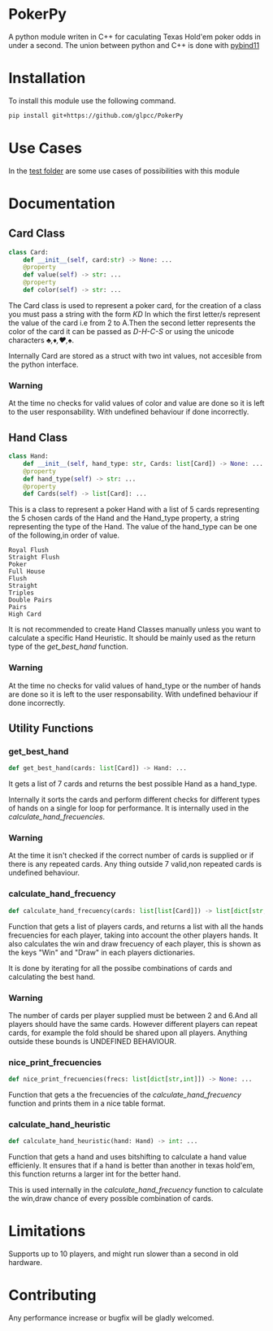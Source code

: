# PokerPy

A python module writen in C++ for caculating Texas Hold'em poker odds in under a second. The union between python and C++ is done with [pybind11](https://github.com/pybind/pybind11) 

# Installation
To install this module use the following command.

```bash 
pip install git+https://github.com/glpcc/PokerPy
```
# Use Cases
In the [test folder](test/test.py) are some use cases of possibilities with this module

# Documentation

## Card Class
```python
class Card:
    def __init__(self, card:str) -> None: ...
    @property
    def value(self) -> str: ...
    @property
    def color(self) -> str: ...
```
The Card class is used to represent a poker card, for the creation of a class you must pass a string with the form *KD* In which the first letter/s represent the value of the card i.e from 2 to A.Then the second letter represents the color of the card it can be passed as *D-H-C-S* or using the unicode characters *♣,♦,♥,♠*.

Internally Card are stored as a struct with two int values, not accesible from the python interface.

### Warning 
At the time no checks for valid values of color and value are done so it is left to the user responsability. With undefined behaviour if done incorrectly.
## Hand Class
```python
class Hand:
    def __init__(self, hand_type: str, Cards: list[Card]) -> None: ...
    @property
    def hand_type(self) -> str: ...
    @property
    def Cards(self) -> list[Card]: ...
```
This is a class to represent a poker Hand with a list of 5 cards representing the 5 chosen cards of the Hand and the Hand_type property, a string representing the type of the Hand. The value of the hand_type can be one of the following,in order of value.
```text
Royal Flush
Straight Flush
Poker
Full House
Flush
Straight
Triples
Double Pairs
Pairs
High Card
```
It is not recommended to create Hand Classes manually unless you want to calculate a specific Hand Heuristic. It should be mainly used as the return type of the *get_best_hand* function.
### Warning 
At the time no checks for valid values of hand_type or the number of hands are done so it is left to the user responsability. With undefined behaviour if done incorrectly.

## Utility Functions 

### get_best_hand
```python
def get_best_hand(cards: list[Card]) -> Hand: ...
```
It gets a list of 7 cards and returns the best possible Hand as a hand_type.

Internally it sorts the cards and perform different checks for different types of hands on a single for loop for performance. It is internally used in the *calculate_hand_frecuencies*.

### Warning 
At the time it isn't checked if the correct number of cards is supplied or if there is any repeated cards. Any thing outside 7 valid,non repeated cards is undefined behaviour.

### calculate_hand_frecuency
```python
def calculate_hand_frecuency(cards: list[list[Card]]) -> list[dict[str,int]]: ...
```
Function that gets a list of players cards, and returns a list with all the hands frecuencies for each player, taking into account the other players hands.
It also calculates the win and draw frecuency of each player, this is shown as the keys "Win" and "Draw" in each players dictionaries.

It is done by iterating for all the possibe combinations of cards and calculating the best hand.

### Warning 
The number of cards per player supplied must be between 2 and 6.And all players should have the same cards. However different players can repeat cards, for example the fold should be shared upon all players.
Anything outside these bounds is UNDEFINED BEHAVIOUR.

### nice_print_frecuencies
```python
def nice_print_frecuencies(frecs: list[dict[str,int]]) -> None: ...
```
Function that gets a the frecuencies of the *calculate_hand_frecuency* function and prints them in a nice table format.

### calculate_hand_heuristic
```python
def calculate_hand_heuristic(hand: Hand) -> int: ...
```
Function that gets a hand and uses bitshifting to calculate a hand value efficienly. It ensures that if a hand is better than another in texas hold'em, this function returns a larger int for the better hand.

This is used internally in the *calculate_hand_frecuency* function to calculate the win,draw chance of every possible combination of cards.

# Limitations 
Supports up to 10 players, and might run slower than a second in old hardware.

# Contributing

Any performance increase or bugfix will be gladly welcomed.